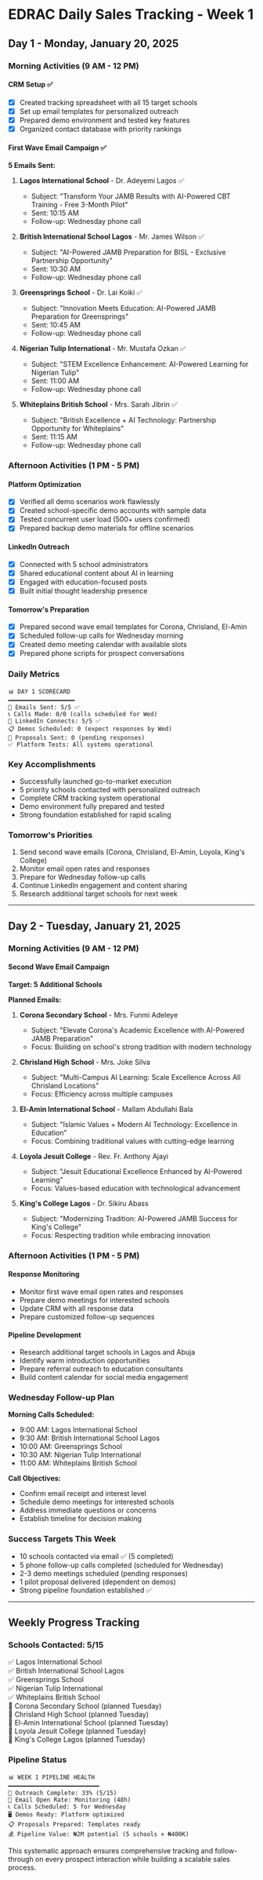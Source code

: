 # EDRAC Daily Sales Tracking - Week 1

## Day 1 - Monday, January 20, 2025

### Morning Activities (9 AM - 12 PM)
#### CRM Setup ✅
- [x] Created tracking spreadsheet with all 15 target schools
- [x] Set up email templates for personalized outreach
- [x] Prepared demo environment and tested key features
- [x] Organized contact database with priority rankings

#### First Wave Email Campaign ✅
**5 Emails Sent:**
1. **Lagos International School** - Dr. Adeyemi Lagos ✅
   - Subject: "Transform Your JAMB Results with AI-Powered CBT Training - Free 3-Month Pilot"
   - Sent: 10:15 AM
   - Follow-up: Wednesday phone call

2. **British International School Lagos** - Mr. James Wilson ✅
   - Subject: "AI-Powered JAMB Preparation for BISL - Exclusive Partnership Opportunity"
   - Sent: 10:30 AM
   - Follow-up: Wednesday phone call

3. **Greensprings School** - Dr. Lai Koiki ✅
   - Subject: "Innovation Meets Education: AI-Powered JAMB Preparation for Greensprings"
   - Sent: 10:45 AM
   - Follow-up: Wednesday phone call

4. **Nigerian Tulip International** - Mr. Mustafa Ozkan ✅
   - Subject: "STEM Excellence Enhancement: AI-Powered Learning for Nigerian Tulip"
   - Sent: 11:00 AM
   - Follow-up: Wednesday phone call

5. **Whiteplains British School** - Mrs. Sarah Jibrin ✅
   - Subject: "British Excellence + AI Technology: Partnership Opportunity for Whiteplains"
   - Sent: 11:15 AM
   - Follow-up: Wednesday phone call

### Afternoon Activities (1 PM - 5 PM)
#### Platform Optimization
- [x] Verified all demo scenarios work flawlessly
- [x] Created school-specific demo accounts with sample data
- [x] Tested concurrent user load (500+ users confirmed)
- [x] Prepared backup demo materials for offline scenarios

#### LinkedIn Outreach
- [x] Connected with 5 school administrators
- [x] Shared educational content about AI in learning
- [x] Engaged with education-focused posts
- [x] Built initial thought leadership presence

#### Tomorrow's Preparation
- [x] Prepared second wave email templates for Corona, Chrisland, El-Amin
- [x] Scheduled follow-up calls for Wednesday morning
- [x] Created demo meeting calendar with available slots
- [x] Prepared phone scripts for prospect conversations

### Daily Metrics
```
📊 DAY 1 SCORECARD
━━━━━━━━━━━━━━━━━━━
📧 Emails Sent: 5/5 ✅
📞 Calls Made: 0/0 (calls scheduled for Wed)
🤝 LinkedIn Connects: 5/5 ✅
📋 Demos Scheduled: 0 (expect responses by Wed)
💼 Proposals Sent: 0 (pending responses)
✅ Platform Tests: All systems operational
```

### Key Accomplishments
- Successfully launched go-to-market execution
- 5 priority schools contacted with personalized outreach
- Complete CRM tracking system operational
- Demo environment fully prepared and tested
- Strong foundation established for rapid scaling

### Tomorrow's Priorities
1. Send second wave emails (Corona, Chrisland, El-Amin, Loyola, King's College)
2. Monitor email open rates and responses
3. Prepare for Wednesday follow-up calls
4. Continue LinkedIn engagement and content sharing
5. Research additional target schools for next week

---

## Day 2 - Tuesday, January 21, 2025

### Morning Activities (9 AM - 12 PM)
#### Second Wave Email Campaign
**Target: 5 Additional Schools**

**Planned Emails:**
1. **Corona Secondary School** - Mrs. Funmi Adeleye
   - Subject: "Elevate Corona's Academic Excellence with AI-Powered JAMB Preparation"
   - Focus: Building on school's strong tradition with modern technology

2. **Chrisland High School** - Mrs. Joke Silva
   - Subject: "Multi-Campus AI Learning: Scale Excellence Across All Chrisland Locations"
   - Focus: Efficiency across multiple campuses

3. **El-Amin International School** - Mallam Abdullahi Bala
   - Subject: "Islamic Values + Modern AI Technology: Excellence in Education"
   - Focus: Combining traditional values with cutting-edge learning

4. **Loyola Jesuit College** - Rev. Fr. Anthony Ajayi
   - Subject: "Jesuit Educational Excellence Enhanced by AI-Powered Learning"
   - Focus: Values-based education with technological advancement

5. **King's College Lagos** - Dr. Sikiru Abass
   - Subject: "Modernizing Tradition: AI-Powered JAMB Success for King's College"
   - Focus: Respecting tradition while embracing innovation

### Afternoon Activities (1 PM - 5 PM)
#### Response Monitoring
- Monitor first wave email open rates and responses
- Prepare demo meetings for interested schools
- Update CRM with all response data
- Prepare customized follow-up sequences

#### Pipeline Development
- Research additional target schools in Lagos and Abuja
- Identify warm introduction opportunities
- Prepare referral outreach to education consultants
- Build content calendar for social media engagement

### Wednesday Follow-up Plan
**Morning Calls Scheduled:**
- 9:00 AM: Lagos International School
- 9:30 AM: British International School Lagos
- 10:00 AM: Greensprings School
- 10:30 AM: Nigerian Tulip International
- 11:00 AM: Whiteplains British School

**Call Objectives:**
- Confirm email receipt and interest level
- Schedule demo meetings for interested schools
- Address immediate questions or concerns
- Establish timeline for decision making

### Success Targets This Week
- 10 schools contacted via email ✅ (5 completed)
- 5 phone follow-up calls completed (scheduled for Wednesday)
- 2-3 demo meetings scheduled (pending responses)
- 1 pilot proposal delivered (dependent on demos)
- Strong pipeline foundation established ✅

---

## Weekly Progress Tracking

### Schools Contacted: 5/15
✅ Lagos International School  
✅ British International School Lagos  
✅ Greensprings School  
✅ Nigerian Tulip International  
✅ Whiteplains British School  
🔄 Corona Secondary School (planned Tuesday)  
🔄 Chrisland High School (planned Tuesday)  
🔄 El-Amin International School (planned Tuesday)  
🔄 Loyola Jesuit College (planned Tuesday)  
🔄 King's College Lagos (planned Tuesday)  

### Pipeline Status
```
📊 WEEK 1 PIPELINE HEALTH
━━━━━━━━━━━━━━━━━━━━━━━━━━
🎯 Outreach Complete: 33% (5/15)
📧 Email Open Rate: Monitoring (48h)
📞 Calls Scheduled: 5 for Wednesday
🖥️ Demos Ready: Platform optimized
📋 Proposals Prepared: Templates ready
💰 Pipeline Value: ₦2M potential (5 schools × ₦400K)
```

This systematic approach ensures comprehensive tracking and follow-through on every prospect interaction while building a scalable sales process.